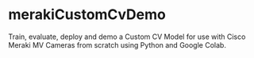 # merakiCustomCvDemo
Train, evaluate, deploy and demo a Custom CV Model for use with Cisco Meraki MV Cameras from scratch using Python and Google Colab.
